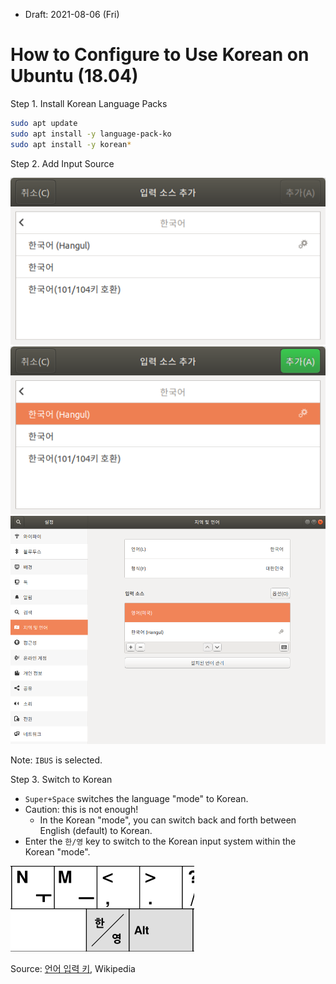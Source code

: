 * Draft: 2021-08-06 (Fri)

# How to Configure to Use Korean on Ubuntu (18.04)

Step 1. Install Korean Language Packs
```bash
sudo apt update
sudo apt install -y language-pack-ko
sudo apt install -y korean*
```

Step 2. Add Input Source

<img src='images/ubuntu_18-04-settins-region_and_language-add_input_source-1.png'>

<img src='images/ubuntu_18-04-settins-region_and_language-add_input_source-2.png'>

<img src='images/ubuntu_18-04-settins-region_and_language-added_korean_hangul.png'>

Note: `IBUS` is selected.

Step 3. Switch to Korean
* `Super+Space` switches the language "mode" to Korean.
* Caution: this is not enough!
  * In the Korean "mode", you can switch back and forth between English (default) to Korean.
* Enter the `한/영` key to switch to the Korean input system within the Korean "mode".

<img src='images/keyboard-korean_english_key.png'>

Source: [언어 입력 키](https://ko.m.wikipedia.org/wiki/%EC%96%B8%EC%96%B4_%EC%9E%85%EB%A0%A5_%ED%82%A4#%ED%95%9C/%EC%98%81_%ED%82%A4), Wikipedia

